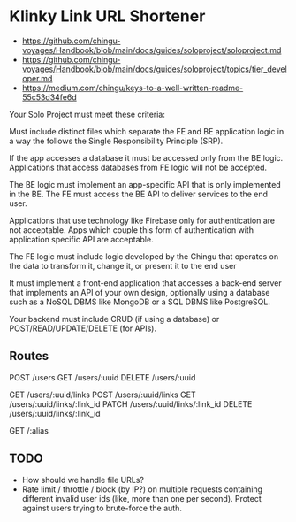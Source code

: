 # Klinky Link URL Shortener

- https://github.com/chingu-voyages/Handbook/blob/main/docs/guides/soloproject/soloproject.md
- https://github.com/chingu-voyages/Handbook/blob/main/docs/guides/soloproject/topics/tier_developer.md
- https://medium.com/chingu/keys-to-a-well-written-readme-55c53d34fe6d

Your Solo Project must meet these criteria:

Must include distinct files which separate the FE and BE application logic in a way the follows the Single Responsibility Principle (SRP).

If the app accesses a database it must be accessed only from the BE logic. Applications that access databases from FE logic will not be accepted.

The BE logic must implement an app-specific API that is only implemented in the BE. The FE must access the BE API to deliver services to the end user.

Applications that use technology like Firebase only for authentication are not acceptable. Apps which couple this form of authentication with application specific API are acceptable.

The FE logic must include logic developed by the Chingu that operates on the data to transform it, change it, or present it to the end user

It must implement a front-end application that accesses a back-end server that implements an API of your own design, optionally using a database such as a NoSQL DBMS like MongoDB or a SQL DBMS like PostgreSQL.

Your backend must include CRUD (if using a database) or POST/READ/UPDATE/DELETE (for APIs).

## Routes

POST   /users
GET    /users/:uuid
DELETE /users/:uuid

GET    /users/:uuid/links
POST   /users/:uuid/links
GET    /users/:uuid/links/:link_id
PATCH  /users/:uuid/links/:link_id
DELETE /users/:uuid/links/:link_id

GET    /:alias

## TODO

- How should we handle file URLs?
- Rate limit / throttle / block (by IP?) on multiple requests containing different invalid user ids (like, more than one per second). Protect against users trying to brute-force the auth.
